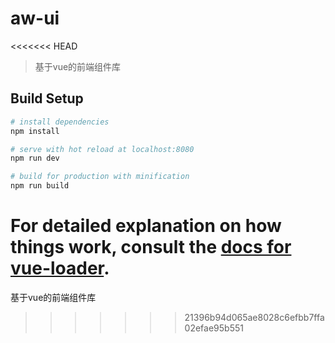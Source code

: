 # aw-ui
<<<<<<< HEAD

> 基于vue的前端组件库

## Build Setup

``` bash
# install dependencies
npm install

# serve with hot reload at localhost:8080
npm run dev

# build for production with minification
npm run build
```

For detailed explanation on how things work, consult the [docs for vue-loader](http://vuejs.github.io/vue-loader).
=======
基于vue的前端组件库
>>>>>>> 21396b94d065ae8028c6efbb7ffa02efae95b551
